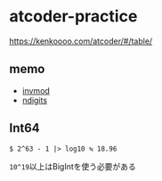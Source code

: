 # atcoder-practice

https://kenkoooo.com/atcoder/#/table/


## memo

* [invmod](https://docs.julialang.org/en/v1/base/math/#Base.invmod)
* [ndigits](https://docs.julialang.org/en/v1/base/math/#Base.ndigits)

## Int64

```
$ 2^63 - 1 |> log10 ≒ 18.96
```

`10^19`以上はBigIntを使う必要がある

